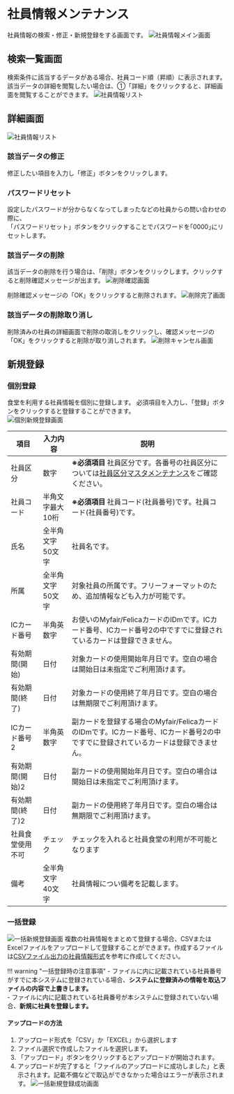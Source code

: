 # 社員情報メンテナンス

社員情報の検索・修正・新規登録をする画面です。
![社員情報メイン画面](img/employee_info/employee_info_main.png)

## 検索一覧画面

検索条件に該当するデータがある場合、社員コード順（昇順）に表示されます。  
該当データの詳細を閲覧したい場合は、①「詳細」をクリックすると、詳細画面を閲覧することができます。
![社員情報リスト](img/employee_info/employee_info_list.png)

## 詳細画面

![社員情報リスト](img/employee_info/employee_info_detail.png)

### 該当データの修正

修正したい項目を入力し「修正」ボタンをクリックします。

### パスワードリセット

設定したパスワードが分からなくなってしまったなどの社員からの問い合わせの際に、  
「パスワードリセット」ボタンをクリックすることでパスワードを｢0000｣にリセットします。

### 該当データの削除

該当データの削除を行う場合は、「削除」ボタンをクリックします。クリックすると削除確認メッセージが出ます。
![削除確認画面](img/employee_info/employee_info_updata_confirm.png)

削除確認メッセージの「OK」をクリックすると削除されます。
![削除完了画面](img/employee_info/employee_info_updata_done.png)

### 該当データの削除取り消し

削除済みの社員の詳細画面で削除の取消しをクリックし、確認メッセージの「OK」をクリックすると削除が取り消しされます。
![削除キャンセル画面](img/employee_info/employee_info_delete_cancel.png)

## 新規登録

### 個別登録

食堂を利用する社員情報を個別に登録します。
必須項目を入力し、「登録」ボタンをクリックすると登録することができます。  
![個別新規登録画面](img/employee_info/employee_info_add.png)

|項目|入力内容|説明|
|---|---|---|
|社員区分|数字|**※必須項目** 社員区分です。各番号の社員区分については[社員区分マスタメンテナンス](employee_kbn.md)をご確認ください。|
|社員コード|半角文字最大10桁|**※必須項目** 社員コード(社員番号)です。社員コード(社員番号)です。|
|氏名|全半角文字50文字|社員名です。|
|所属|全半角文字50文字|対象社員の所属です。フリーフォーマットのため、追加情報なども入力が可能です。|
|ICカード番号|半角英数字|お使いのMyfair/FelicaカードのIDmです。ICカード番号、ICカード番号2の中ですでに登録されているカードは登録できません。|
|有効期間(開始)|日付|対象カードの使用開始年月日です。空白の場合は開始日は未指定でご利用頂けます。|
|有効期間(終了)|日付|対象カードの使用終了年月日です。空白の場合は無期限でご利用頂けます。|
|ICカード番号2|半角英数字|副カードを登録する場合のMyfair/FelicaカードのIDmです。ICカード番号、ICカード番号2の中ですでに登録されているカードは登録できません。|
|有効期間(開始)2|日付|副カードの使用開始年月日です。空白の場合は開始日は未指定でご利用頂けます。|
|有効期間(終了)2|日付|副カードの使用終了年月日です。空白の場合は無期限でご利用頂けます。|
|社員食堂使用不可|チェック|チェックを入れると社員食堂の利用が不可能となります|
|備考|全半角文字40文字|社員情報につい備考を記載します。|

### 一括登録

![一括新規登録画面](img/employee_info/employee_info_bulk_insert.png)
複数の社員情報をまとめて登録する場合、CSVまたはExcelファイルをアップロードして登録することができます。作成するファイルは[CSVファイル出力の社員情報形式](csv.md#_1)を参考に作成してください。  

!!! warning "一括登録時の注意事項"
    - ファイルに内に記載されている社員番号がすでに本システムに登録されている場合、**システムに登録済みの情報を取込ファイルの内容で上書きします。**  
    - ファイルに内に記載されている社員番号が本システムに登録されていない場合、**新規に社員を登録します。**

#### アップロードの方法

1. アップロード形式を「CSV」か「EXCEL」から選択します
2. ファイル選択で作成したファイルを選択します。
3. 「アップロード」ボタンをクリックするとアップロードが開始されます。
4. アップロードが完了すると「ファイルのアップロードに成功しました」と表示されます。記載不備などで取込ができなかった場合はエラーが表示されます。
![一括新規登録成功画面](img/employee_info/employee_info_bulk_insert_success.png)
